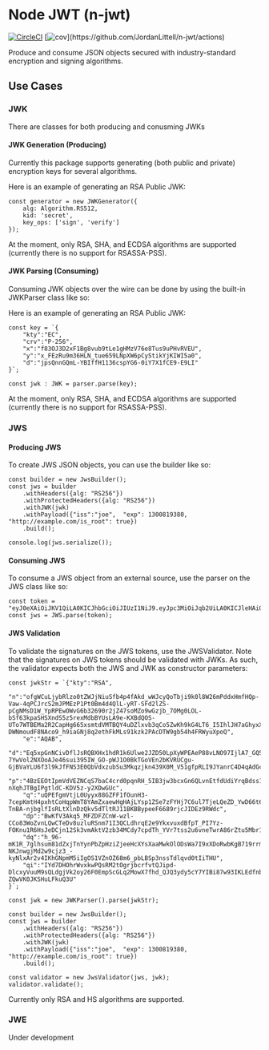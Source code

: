 # Node JWT (n-jwt)
[![CircleCI](https://dl.circleci.com/status-badge/img/circleci/QpYzT8jWrMkgEPvicwJuap/YNYnTVcP4HB47YfXPRmTX/tree/main.svg?style=svg&circle-token=cc1487f8c09dcc26fa3b7be11dadfeb157362edf)](https://dl.circleci.com/status-badge/redirect/circleci/QpYzT8jWrMkgEPvicwJuap/YNYnTVcP4HB47YfXPRmTX/tree/main) [![cov](https://JordanLittell.github.io/n-jwt/badges/coverage.svg?)](https://github.com/JordanLittell/n-jwt/actions)

Produce and consume JSON objects secured with industry-standard encryption and signing algorithms.

## Use Cases

### JWK

There are classes for both producing and conusming JWKs

#### JWK Generation (Producing)
Currently this package supports generating (both public and private) encryption keys for several algorithms.

Here is an example of generating an RSA Public JWK:
```
const generator = new JWKGenerator({
    alg: Algorithm.RS512,
    kid: 'secret',
    key_ops: ['sign', 'verify']
});
```

At the moment, only RSA, SHA, and ECDSA algorithms are supported (currently there is no support for RSASSA-PSS).

#### JWK Parsing (Consuming)
Consuming JWK objects over the wire can be done by using the built-in JWKParser class like so:

Here is an example of generating an RSA Public JWK:
```
const key = `{
    "kty":"EC",
    "crv":"P-256",
    "x":"f83OJ3D2xF1Bg8vub9tLe1gHMzV76e8Tus9uPHvRVEU",
    "y":"x_FEzRu9m36HLN_tue659LNpXW6pCyStikYjKIWI5a0",
    "d":"jpsQnnGQmL-YBIffH1136cspYG6-0iY7X1fCE9-E9LI"
}`;

const jwk : JWK = parser.parse(key);
```

At the moment, only RSA, SHA, and ECDSA algorithms are supported (currently there is no support for RSASSA-PSS).

### JWS
#### Producing JWS
To create JWS JSON objects, you can use the builder like so:
```
const builder = new JwsBuilder();
const jws = builder
    .withHeaders({alg: "RS256"})
    .withProtectedHeaders({alg: "RS256"})
    .withJWK(jwk)
    .withPayload({"iss":"joe",  "exp": 1300819380, "http://example.com/is_root": true})
    .build();

console.log(jws.serialize());
```

#### Consuming JWS
To consume a JWS object from an external source, use the parser on the JWS class like so:

```
const token = "eyJ0eXAiOiJKV1QiLA0KICJhbGciOiJIUzI1NiJ9.eyJpc3MiOiJqb2UiLA0KICJleHAiOjEzMDA4MTkzODAsDQogImh0dHA6Ly9leGFtcGxlLmNvbS9pc19yb290Ijp0cnVlfQ.AF9JZKWRn2omJDrJrWeoVQyjR3PcGFiAe0_dC04hwyE";
const jws = JWS.parse(token);
```

#### JWS Validation
To validate the signatures on the JWS tokens, use the JWSValidator. Note that the signatures on JWS tokens should be validated with JWKs. As such, the validator expects both the JWS and JWK as constructor parameters:

```
const jwkStr = `{"kty":"RSA",
    "n":"ofgWCuLjybRlzo0tZWJjNiuSfb4p4fAkd_wWJcyQoTbji9k0l8W26mPddxHmfHQp-Vaw-4qPCJrcS2mJPMEzP1Pt0Bm4d4QlL-yRT-SFd2lZS-pCgNMsD1W_YpRPEwOWvG6b32690r2jZ47soMZo9wGzjb_7OMg0LOL-bSf63kpaSHSXndS5z5rexMdbBYUsLA9e-KXBdQOS-UTo7WTBEMa2R2CapHg665xsmtdVMTBQY4uDZlxvb3qCo5ZwKh9kG4LT6_I5IhlJH7aGhyxXFvUK-DWNmoudF8NAco9_h9iaGNj8q2ethFkMLs91kzk2PAcDTW9gb54h4FRWyuXpoQ",
    "e":"AQAB",
    "d":"Eq5xpGnNCivDflJsRQBXHx1hdR1k6Ulwe2JZD50LpXyWPEAeP88vLNO97IjlA7_GQ5sLKMgvfTeXZx9SE-7YwVol2NXOoAJe46sui395IW_GO-pWJ1O0BkTGoVEn2bKVRUCgu-GjBVaYLU6f3l9kJfFNS3E0QbVdxzubSu3Mkqzjkn439X0M_V51gfpRLI9JYanrC4D4qAdGcopV_0ZHHzQlBjudU2QvXt4ehNYTCBr6XCLQUShb1juUO1ZdiYoFaFQT5Tw8bGUl_x_jTj3ccPDVZFD9pIuhLhBOneufuBiB4cS98l2SR_RQyGWSeWjnczT0QU91p1DhOVRuOopznQ",
    "p":"4BzEEOtIpmVdVEZNCqS7baC4crd0pqnRH_5IB3jw3bcxGn6QLvnEtfdUdiYrqBdss1l58BQ3KhooKeQTa9AB0Hw_Py5PJdTJNPY8cQn7ouZ2KKDcmnPGBY5t7yLc1QlQ5xHdwW1VhvKn-nXqhJTBgIPgtldC-KDV5z-y2XDwGUc",
    "q":"uQPEfgmVtjL0Uyyx88GZFF1fOunH3-7cepKmtH4pxhtCoHqpWmT8YAmZxaewHgHAjLYsp1ZSe7zFYHj7C6ul7TjeLQeZD_YwD66t62wDmpe_HlB-TnBA-njbglfIsRLtXlnDzQkv5dTltRJ11BKBBypeeF6689rjcJIDEz9RWdc",
    "dp":"BwKfV3Akq5_MFZDFZCnW-wzl-CCo83WoZvnLQwCTeDv8uzluRSnm71I3QCLdhrqE2e9YkxvuxdBfpT_PI7Yz-FOKnu1R6HsJeDCjn12Sk3vmAktV2zb34MCdy7cpdTh_YVr7tss2u6vneTwrA86rZtu5Mbr1C1XsmvkxHQAdYo0",
    "dq":"h_96-mK1R_7glhsum81dZxjTnYynPbZpHziZjeeHcXYsXaaMwkOlODsWa7I9xXDoRwbKgB719rrmI2oKr6N3Do9U0ajaHF-NKJnwgjMd2w9cjz3_-kyNlxAr2v4IKhGNpmM5iIgOS1VZnOZ68m6_pbLBSp3nssTdlqvd0tIiTHU",
    "qi":"IYd7DHOhrWvxkwPQsRM2tOgrjbcrfvtQJipd-DlcxyVuuM9sQLdgjVk2oy26F0EmpScGLq2MowX7fhd_QJQ3ydy5cY7YIBi87w93IKLEdfnbJtoOPLUW0ITrJReOgo1cq9SbsxYawBgfp_gh6A5603k2-ZQwVK0JKSHuLFkuQ3U"
}`;

const jwk = new JWKParser().parse(jwkStr);

const builder = new JwsBuilder();
const jws = builder
    .withHeaders({alg: "RS256"})
    .withProtectedHeaders({alg: "RS256"})
    .withJWK(jwk)
    .withPayload({"iss":"joe",  "exp": 1300819380, "http://example.com/is_root": true})
    .build();

const validator = new JwsValidator(jws, jwk);
validator.validate();
```

Currently only RSA and HS algorithms are supported. 

### JWE
Under development



